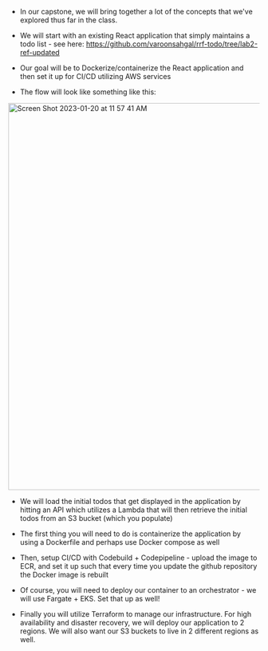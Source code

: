 * In our capstone, we will bring together a lot of the concepts that we've explored thus far in the class.



* We will start with an existing React application that simply maintains a todo list - see here: https://github.com/varoonsahgal/rrf-todo/tree/lab2-ref-updated


* Our goal will be to Dockerize/containerize the React application and then set it up for CI/CD utilizing AWS services


* The flow will look like something like this:


<img width="775" alt="Screen Shot 2023-01-20 at 11 57 41 AM" src="https://user-images.githubusercontent.com/25653204/213757815-b812c1a5-a91c-47bc-bf93-c69c9fbcee7d.png">


* We will load the initial todos that get displayed in the application by hitting an API which utilizes a Lambda that will then retrieve the initial todos from an S3 bucket (which you populate)
 
* The first thing you will need to do is containerize the application by using a Dockerfile and perhaps use Docker compose as well

* Then, setup CI/CD with Codebuild + Codepipeline - upload the image to ECR, and set it up such that every time you update the github repository the Docker image is rebuilt

* Of course, you will need to deploy our container to an orchestrator - we will use Fargate + EKS.  Set that up as well!

* Finally you will utilize Terraform to manage our infrastructure.  For high availability and disaster recovery, we will deploy our application to 2 regions.  We will also want our S3 buckets to live in 2 different regions as well.  

